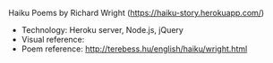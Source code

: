 Haiku Poems by Richard Wright (https://haiku-story.herokuapp.com/)

- Technology: Heroku server, Node.js, jQuery
- Visual reference: 
- Poem reference: http://terebess.hu/english/haiku/wright.html
